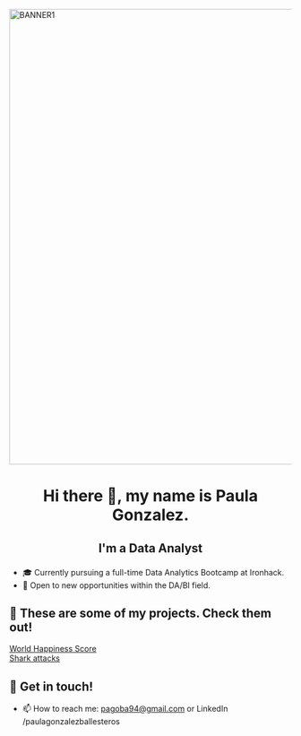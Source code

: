 <p align=”center”>

<img width="813" alt="BANNER1" src="https://github.com/pagoba94/pagoba94/assets/127286755/eab9c6a8-e3aa-4667-965d-b213edad2c63">

</p>

# <p align="center">Hi there 👋, my name is Paula Gonzalez. </p>
## <p align="center"> I'm a Data Analyst </p>

- 🎓 Currently pursuing a full-time Data Analytics Bootcamp at Ironhack.
- 🔎 Open to new opportunities within the DA/BI field.


## 🔭 These are some of my projects. Check them out!

[World Happiness Score](https://github.com/pagoba94/project2)                                                                                                                              
[Shark attacks](https://github.com/pagoba94/project1)                                                                                                                       

## 💬 Get in touch! 
                                                                                                                                
* 📫 How to reach me: pagoba94@gmail.com or LinkedIn /paulagonzalezballesteros


